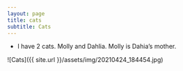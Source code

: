 ```yaml
---
layout: page
title: cats
subtitle: Cats
---
```


<div id="fb-root"></div>
<script async defer crossorigin="anonymous" src="https://connect.facebook.net/en_US/sdk.js#xfbml=1&version=v12.0&appId=4210669412366710&autoLogAppEvents=1" nonce="VugQA7Cb"></script>

 - I have 2 cats. Molly and Dahlia. Molly is Dahia’s mother.
 
 ![Cats]({{ site.url }}/assets/img/20210424_184454.jpg)

 <div class="fb-comments" data-href="https://eleveneleven.space/cats" data-width="" data-numposts="5"></div>